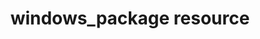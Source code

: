 ---
resource_reference: true
properties_shortcode: 
resources_common_guards: true
resources_common_notification: true
resources_common_properties: true
notes_resource_based_on_package: true
title: windows_package resource
resource: windows_package
aliases:
- "/resource_windows_package.html"
menu:
  infra:
    title: windows_package
    identifier: chef_infra/cookbook_reference/resources/windows_package windows_package
    parent: chef_infra/cookbook_reference/resources
resource_description_list:
- markdown: 'Use the **windows_package** resource to manage Microsoft Installer

    Package (MSI) packages for the Microsoft Windows platform.'
resource_new_in: null
handler_types: false
syntax_description: 'A **windows_package** resource block manages a package on a node,

  typically by installing it. The simplest use of the **windows_package**

  resource is:


  ``` ruby

  windows_package ''package_name''

  ```


  which will install the named package using all of the default options

  and the default action (`:install`).'
syntax_full_code_block: |-
  windows_package 'name' do
    checksum                    String
    installer_type              Symbol
    options                     String
    package_name                String
    remote_file_attributes      Hash
    returns                     String, Integer, Array
    source                      String # default value: "The resource block's name"
    timeout                     String, Integer # default value: "600 (seconds)"
    version                     String
    action                      Symbol # defaults to :install if not specified
  end
syntax_properties_list: 
syntax_full_properties_list:
- "`windows_package` is the resource."
- "`name` is the name given to the resource block."
- "`action` identifies which steps Chef Infra Client will take to bring the node into
  the desired state."
- "`checksum`, `installer_type`, `options`, `package_name`, `remote_file_attributes`,
  `returns`, `source`, `timeout`, and `version` are the properties available to this
  resource."
actions_list:
  :install:
    markdown: Default. Install a package. If a version is specified, install the specified
      version of the package.
  :nothing:
    shortcode: resources_common_actions_nothing.md
  :remove:
    markdown: Remove a package.
properties_list:
- property: checksum
  ruby_type: String
  required: false
  description_list:
  - markdown: The SHA-256 checksum of the file. Use to prevent a file from being re-downloaded.
      When the local file matches the checksum, Chef Infra Client does not download
      it. Use when a URL is specified by the `source` property.
- property: installer_type
  ruby_type: Symbol
  required: false
  allowed_values: ":custom, :inno, :installshield, :msi, :nsis, :wise"
  description_list:
  - markdown: 'A symbol that specifies the type of package. Possible values:

      `:custom` (such as installing a non-.msi file that embeds an

      .msi-based installer), `:inno` (Inno Setup), `:installshield`

      (InstallShield), `:msi` (Microsoft Installer Package (MSI)), `:nsis`

      (Nullsoft Scriptable Install System (NSIS)), `:wise` (Wise).'
- property: options
  ruby_type: String
  required: false
  description_list:
  - markdown: One (or more) additional options that are passed to the command.
- property: package_name
  ruby_type: String
  required: false
  description_list:
  - markdown: An optional property to set the package name if it differs from the
      resource block's name.
- property: remote_file_attributes
  ruby_type: Hash
  required: false
  description_list:
  - markdown: 'This property allows you to define a hash of properties and their

      value if the source package to be installed is at a remote location.

      This hash will be used by the underlying **remote_file** resource

      which will fetch the source package.'
- property: returns
  ruby_type: String, Integer, Array of integers
  required: false
  default_value: 0 (success) and 3010 (success where a reboot is necessary)
  description_list:
  - markdown: A comma-delimited list of return codes that indicate the success or
      failure of the package command that was run.
- property: source
  ruby_type: String
  required: false
  default_value: The resource block's name
  description_list:
  - markdown: 'The path to a package in the local file system. The location of the

      package may be at a URL.


      If the `source` property is not specified, the package name MUST be

      exactly the same as the display name found in **Add/Remove

      programs** or exactly the same as the `DisplayName` property in the

      appropriate registry key, which may be one of the following:


      ``` ruby

      HKEY_LOCAL_MACHINE\Software\Microsoft\Windows\CurrentVersion\Uninstall

      HKEY_CURRENT_USER\Software\Microsoft\Windows\CurrentVersion\Uninstall

      HKEY_LOCAL_MACHINE\Software\Wow6432Node\Microsoft\Windows\CurrentVersion\Uninstall

      ```'
  - note:
    - markdown: 'If there are multiple versions of a package installed with the same

        display name, all of those packages will be removed unless a version

        is provided in the `version` property or unless it can be discovered

        in the installer file specified by the `source` property.'
- property: timeout
  ruby_type: String, Integer
  required: false
  default_value: 600 (seconds)
  description_list:
  - markdown: The amount of time (in seconds) to wait before timing out.
- property: version
  ruby_type: String
  required: false
  description_list:
  - markdown: The version of a package to be installed or upgraded.
examples: |
  **Install a package**:

  ```ruby
  windows_package '7zip' do
    action :install
    source 'C:\7z920.msi'
  end
  ```

  **Specify a URL for the source attribute**:

  ```ruby
  windows_package '7zip' do
    source 'http://www.7-zip.org/a/7z938-x64.msi'
  end
  ```

  **Specify path and checksum**:

  ```ruby
  windows_package '7zip' do
    source 'http://www.7-zip.org/a/7z938-x64.msi'
    checksum '7c8e873991c82ad9cfc123415254ea6101e9a645e12977dcd518979e50fdedf3'
  end
  ```

  **Modify remote_file resource attributes**:

  The windows_package resource may specify a package at a remote location using the remote_file_attributes property. This uses the remote_file resource to download the contents at the specified URL and passes in a Hash that modifies the properties of the remote_file resource.

  ```ruby
  windows_package '7zip' do
    source 'http://www.7-zip.org/a/7z938-x64.msi'
    remote_file_attributes ({
      :path => 'C:\7zip.msi',
      :checksum => '7c8e873991c82ad9cfc123415254ea6101e9a645e12977dcd518979e50fdedf3'
    })
  end
  ```

  **Download a nsis (Nullsoft) package resource**:

  ```ruby
  windows_package 'Mercurial 3.6.1 (64-bit)' do
    source 'http://mercurial.selenic.com/release/windows/Mercurial-3.6.1-x64.exe'
    checksum 'febd29578cb6736163d232708b834a2ddd119aa40abc536b2c313fc5e1b5831d'
  end
  ```

  **Download a custom package**:

  ```ruby
  windows_package 'Microsoft Visual C++ 2005 Redistributable' do
    source 'https://download.microsoft.com/download/6/B/B/6BB661D6-A8AE-4819-B79F-236472F6070C/vcredist_x86.exe'
    installer_type :custom
    options '/Q'
  end
  ```
---